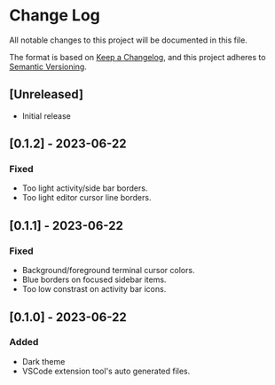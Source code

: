 # Change Log

All notable changes to this project will be documented in this file.

The format is based on [Keep a Changelog](https://keepachangelog.com/en/1.0.0/),
and this project adheres to [Semantic Versioning](https://semver.org/spec/v2.0.0.html).

## [Unreleased]

- Initial release

## [0.1.2] - 2023-06-22

### Fixed

- Too light activity/side bar borders.
- Too light editor cursor line borders.

## [0.1.1] - 2023-06-22

### Fixed

- Background/foreground terminal cursor colors.
- Blue borders on focused sidebar items.
- Too low constrast on activity bar icons.

## [0.1.0] - 2023-06-22

### Added

- Dark theme
- VSCode extension tool's auto generated files.
